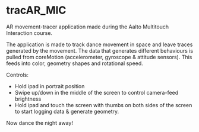 # tracAR_MIC
AR movement-tracer application made during the Aalto Multitouch Interaction course.

The application is made to track dance movement in space and leave traces generated by the movement. The data that generates different behaviours is pulled from coreMotion (accelerometer, gyroscope & attitude sensors). This feeds into color, geometry shapes and rotational speed.

Controls:
- Hold ipad in portrait position
- Swipe up/down in the middle of the screen to control camera-feed brightness
- Hold ipad and touch the screen with thumbs on both sides of the screen to start logging data & generate geometry.

Now dance the night away!
